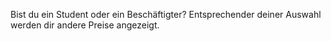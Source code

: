 Bist du ein Student oder ein Beschäftigter? Entsprechender deiner Auswahl werden dir andere Preise angezeigt.